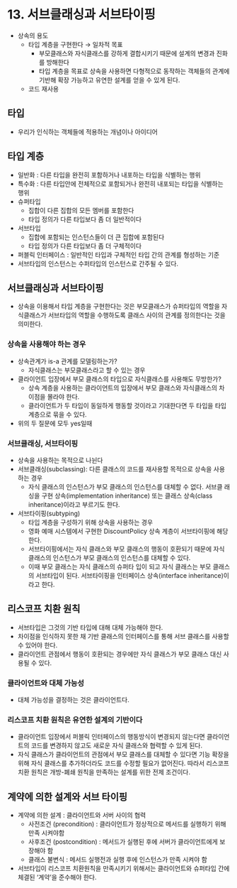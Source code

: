 # 13. 서브클래싱과 서브타이핑

- 상속의 용도
    - 타입 계층을 구현한다 → 일차적 목표
        - 부모클래스와 자식클래스를 강하게 결합시키기 때문에 설계의 변경과 진화를 방해한다
        - 타입 계층을 목표로 상속을 사용하면 다형적으로 동작하는 객체들의 관계에 기반해 확장 가능하고 유연한 설계를 얻을 수 있게 된다.
    - 코드 재사용

## 타입

- 우리가 인식하는 객체들에 적용하는 개념이나 아이디어

## 타입 계층

- 일반화 : 다른 타입을 완전히 포함하거나 내포하는 타입을 식별하는 행위
- 특수화 : 다른 타입안에 전체적으로 포함되거나 완전히 내포되는 타입을 식별하는 행위
- 슈퍼타입
    - 집합이 다른 집합의 모든 멤버를 포함한다
    - 타입 정의가 다른 타입보다 좀 더 일반적이다
- 서브타입
    - 집합에 포함되는 인스턴스들이 더 큰 집합에 포함된다
    - 타입 정의가 다른 타입보다 좀 더 구체적이다
- 퍼블릭 인터페이스 : 일반적인 타입과 구체적인 타입 간의 관계를 형성하는 기준
- 서브타입의 인스턴스는 수퍼타입의 인스턴스로 간주될 수 있다.

## 서브클래싱과 서브타이핑

- 상속을 이용해서 타입 계층을 구현한다는 것은 부모클래스가 슈퍼타입의 역할을 자식클래스가 서브타입의 역할을 수행하도록 클래스 사이의 관계를 정의한다는 것을 의미한다.

### 상속을 사용해야 하는 경우

- 상속관계가 is-a 관계를 모델링하는가?
    - 자식클래스는 부모클래스라고 할 수 있는 경우
- 클라이언트 입장에서 부모 클래스의 타입으로 자식클래스를 사용해도 무방한가?
    - 상속 계층을 사용하는 클라이언트의 입장에서 부모 클래스와 자식클래스의 차이점을 몰라야 한다.
    - 클라이언트가 두 타입이 동일하게 행동할 것이라고 기대한다면 두 타입을 타입 계층으로 묶을 수 있다.
- 위의 두 질문에 모두 yes일때

### 서브클래싱, 서브타이핑

- 상속을 사용하는 목적으로 나뉜다
- 서브클래싱(subclassing): 다른 클래스의 코드를 재사용할 목적으로 상속을 사용하는 경우
    - 자식 클래스의 인스턴스가 부모 클래스의 인스턴스를 대체할 수 없다. 서브클 래싱을 구현 상속(implementation inheritance) 또는 클래스 상속(class inheritance)이라고 부르기도 한다.
- 서브타이핑(subtyping)
    - 타입 계층을 구성하기 위해 상속을 사용하는 경우
    - 영화 예매 시스템에서 구현한 DiscountPolicy 상속 계층이 서브타이핑에 해당한다.
    - 서브타이핑에서는 자식 클래스와 부모 클래스의 행동이 호환되기 때문에 자식 클래스의 인스턴스가 부모 클래스의 인스턴스를 대체할 수 있다.
    - 이때 부모 클래스는 자식 클래스의 슈퍼타 입이 되고 자식 클래스는 부모 클래스의 서브타입이 된다. 서브타이핑을 인터페이스 상속(interface inheritance)이라고 한다.

## 리스코프 치환 원칙

- 서브타입은 그것의 기반 타입에 대해 대체 가능해야 한다.
- 차이점을 인식하지 못한 채 기반 클래스의 인터페이스를 통해 서브 클래스를 사용할 수 있어야 한다.
- 클라이언트 관점에서 행동이 호환되는 경우에만 자식 클래스가 부모 클래스 대신 사용될 수 있다.

### 클라이언트와 대체 가능성

- 대체 가능성을 결정하는 것은 클라이언트다.

### 리스코프 치환 원칙은 유연한 설계의 기반이다

- 클라이언트 입장에서 퍼블릭 인터페이스의 행동방식이 변경되지 않는다면 클라이언트의 코드를 변경하지 않고도 새로운 자식 클래스와 협력할 수 있게 된다.
- 자식 클래스가 클라이언트의 관점에서 부모 클래스를 대체할 수 있다면 기능 확장을 위해 자식 클래스를 추가하더라도 코드를 수정할 필요가 없어진다. 따라서 리스코프 치환 원칙은 개방-폐쇄 원칙을 만족하는 설계를 위한 전제 조건이다.

## 계약에 의한 설계와 서브 타이핑

- 계약에 의한 설계 : 클라이언트와 서버 사이의 협력
    - 사전조건 (precondition) : 클라이언트가 정상적으로 메서드를 실행하기 위해 만족 시켜야함
    - 사후조건 (postcondition) : 메서드가 실행된 후에 서버가 클라이언트에게 보장해야 함
    - 클래스 불변식 : 메서드 실행전과 실행 후에 인스턴스가 만족 시켜야 함
- 서브타입이 리스코프 치환원칙을 만족시키기 위해서는 클라이언트와 슈퍼타입 간에 체결된 ‘계약’을 준수해야 한다.
